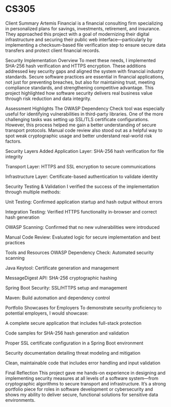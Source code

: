# CS305
Client Summary
Artemis Financial is a financial consulting firm specializing in personalized plans for savings, investments, retirement, and insurance. They approached this project with a goal of modernizing their digital infrastructure and securing their public web interface—particularly by implementing a checksum-based file verification step to ensure secure data transfers and protect client financial records.

Security Implementation Overview
To meet these needs, I implemented SHA-256 hash verification and HTTPS encryption. These additions addressed key security gaps and aligned the system with financial industry standards. Secure software practices are essential in financial applications, not just for preventing breaches, but also for maintaining trust, meeting compliance standards, and strengthening competitive advantage. This project highlighted how software security delivers real business value through risk reduction and data integrity.

Assessment Highlights
The OWASP Dependency Check tool was especially useful for identifying vulnerabilities in third-party libraries. One of the more challenging tasks was setting up SSL/TLS certificate configurations. However, this process helped me gain a better understanding of secure transport protocols. Manual code review also stood out as a helpful way to spot weak cryptographic usage and better understand real-world risk factors.

Security Layers Added
Application Layer: SHA-256 hash verification for file integrity

Transport Layer: HTTPS and SSL encryption to secure communications

Infrastructure Layer: Certificate-based authentication to validate identity

Security Testing & Validation
I verified the success of the implementation through multiple methods:

Unit Testing: Confirmed application startup and hash output without errors

Integration Testing: Verified HTTPS functionality in-browser and correct hash generation

OWASP Scanning: Confirmed that no new vulnerabilities were introduced

Manual Code Review: Evaluated logic for secure implementation and best practices

Tools and Resources
OWASP Dependency Check: Automated security scanning

Java Keytool: Certificate generation and management

MessageDigest API: SHA-256 cryptographic hashing

Spring Boot Security: SSL/HTTPS setup and management

Maven: Build automation and dependency control

Portfolio Showcases for Employers
To demonstrate security proficiency to potential employers, I would showcase:

A complete secure application that includes full-stack protection

Code samples for SHA-256 hash generation and validation

Proper SSL certificate configuration in a Spring Boot environment

Security documentation detailing threat modeling and mitigation

Clean, maintainable code that includes error handling and input validation

Final Reflection
This project gave me hands-on experience in designing and implementing security measures at all levels of a software system—from cryptographic algorithms to secure transport and infrastructure. It’s a strong portfolio piece for roles in software development or cybersecurity and shows my ability to deliver secure, functional solutions for sensitive data environments.
